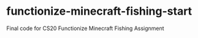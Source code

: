 # functionize-minecraft-fishing-start

Final code for CS20 Functionize Minecraft Fishing Assignment
